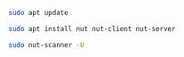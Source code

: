 ```bash
sudo apt update
```

```bash
sudo apt install nut nut-client nut-server
```

```bash
sudo nut-scanner -U
```

